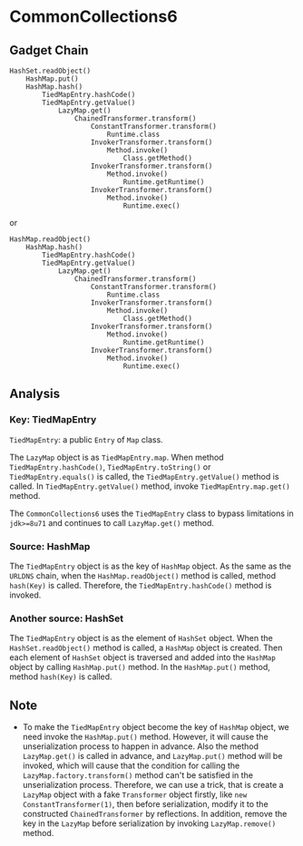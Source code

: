 # CommonCollections6

## Gadget Chain

    HashSet.readObject()
        HashMap.put()
        HashMap.hash()
            TiedMapEntry.hashCode()
            TiedMapEntry.getValue()
                LazyMap.get()
                    ChainedTransformer.transform()
                        ConstantTransformer.transform()
                            Runtime.class
                        InvokerTransformer.transform()
                            Method.invoke()
                                Class.getMethod()
                        InvokerTransformer.transform()
                            Method.invoke()
                                Runtime.getRuntime()
                        InvokerTransformer.transform()
                            Method.invoke()
                                Runtime.exec()
or

    HashMap.readObject()
        HashMap.hash()
            TiedMapEntry.hashCode()
            TiedMapEntry.getValue()
                LazyMap.get()
                    ChainedTransformer.transform()
                        ConstantTransformer.transform()
                            Runtime.class
                        InvokerTransformer.transform()
                            Method.invoke()
                                Class.getMethod()
                        InvokerTransformer.transform()
                            Method.invoke()
                                Runtime.getRuntime()
                        InvokerTransformer.transform()
                            Method.invoke()
                                Runtime.exec()

## Analysis

### Key: TiedMapEntry

`TiedMapEntry`: a public `Entry` of `Map` class.

The `LazyMap` object is as `TiedMapEntry.map`. When method `TiedMapEntry.hashCode()`, `TiedMapEntry.toString()` or `TiedMapEntry.equals()` is called, the `TiedMapEntry.getValue()` method is called. In `TiedMapEntry.getValue()` method, invoke `TiedMapEntry.map.get()` method.

The `CommonCollections6` uses the `TiedMapEntry` class to bypass limitations in `jdk>=8u71` and continues to  call `LazyMap.get()` method.

### Source: HashMap

The `TiedMapEntry` object is as the key of `HashMap` object. As the same as the `URLDNS` chain, when the `HashMap.readObject()` method is called, method `hash(Key)` is called. Therefore, the `TiedMapEntry.hashCode()` method is invoked.

### Another source: HashSet

The `TiedMapEntry` object is as the element of `HashSet` object. When the `HashSet.readObject()` method is called, a `HashMap` object is created. Then each element of `HashSet` object is traversed and added into the `HashMap` object by calling `HashMap.put()` method. In the `HashMap.put()` method, method `hash(Key)` is called.

## Note

* To make the `TiedMapEntry` object become the key of `HashMap` object, we need invoke the `HashMap.put()` method. However, it will cause the unserialization process to happen in advance. Also the method `LazyMap.get()` is called in advance, and `LazyMap.put()` method will be invoked, which will cause that the condition for calling the `LazyMap.factory.transform()` method can't be satisfied in the unserialization process. Therefore, we can use a trick, that is create a `LazyMap` object with a fake `Transformer` object firstly, like `new ConstantTransformer(1)`, then before serialization, modify it to the constructed `ChainedTransformer` by reflections. In addition, remove the key in the `LazyMap` before serialization by invoking `LazyMap.remove()` method.
